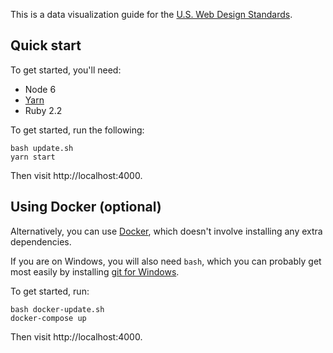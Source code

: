 This is a data visualization guide for the [U.S. Web Design Standards][].

## Quick start

To get started, you'll need:

* Node 6
* [Yarn][]
* Ruby 2.2

To get started, run the following:

```
bash update.sh
yarn start
```

Then visit http://localhost:4000.

## Using Docker (optional)

Alternatively, you can use [Docker][], which doesn't involve installing
any extra dependencies.

If you are on Windows, you will also need `bash`, which you can probably
get most easily by installing [git for Windows][].

To get started, run:

```
bash docker-update.sh
docker-compose up
```

Then visit http://localhost:4000.

[U.S. Web Design Standards]: https://standards.usa.gov/
[Docker]: https://www.docker.com/community-edition
[git for Windows]: https://git-for-windows.github.io/
[Yarn]: https://yarnpkg.com/en/
